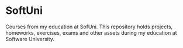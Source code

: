 # SoftUni
Courses from my education at SofUni.
This repository holds projects, homeworks, exercises, exams and other assets during my education at Software University.

